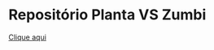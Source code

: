 # Repositório Planta VS Zumbi 
<a href="https://github.com/alairton-junior/demake-plantas-vs-zumbi">Clique aqui</a>
